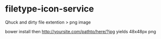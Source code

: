 # filetype-icon-service
Qhuck and dirty file extention > png image

bower install
then http://yoursite.com/pathto/here/?jpg yields 48x48px png
